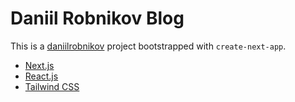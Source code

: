 # Daniil Robnikov Blog

This is a [daniilrobnikov](https://daniilrobnikov.com) project bootstrapped with `create-next-app`.

- [Next.js](https://nextjs.org)
- [React.js](https://reactjs.org)
- [Tailwind CSS](https://tailwindcss.com)
